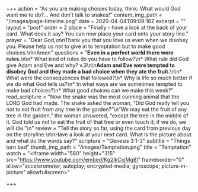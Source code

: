 +++
action = "As you are making choices today, think:  What would God want me to do?... And don’t talk to snakes!"
content_img_path = "/images/page-timeline.png"
date = 2020-04-04T09:09:16Z
excerpt = ""
layout = "post"
order = 2
place = "Finally - have a look at the back of your card. What does it say? You can now place your card onto your story line."
prayer = "Dear God,\n\nThank you that you love us even when we disobey you. Please help us not to give in to temptation but to make good choices.\n\nAmen"
questions = "**Even in a perfect world there were rules.**\n\n* What kind of rules do you have to follow?\n* What rule did God give Adam and Eve and why? v.3\n\n**Adam and Eve were tempted to disobey God and they made a bad choice when they ate the fruit.**\n\n* What were the consequences that followed?\n* Why is life so much better if we do what God tells us?\n* In what ways are we sometimes tempted to make bad choices?\n* What good choices can we make this week?"
read_scripture = "Now the snake was the most cunning animal that the LORD God had made. The snake asked the woman, “Did God really tell you not to eat fruit from any tree in the garden?”\n“We may eat the fruit of any tree in the garden,” the woman answered, “except the tree in the middle of it. God told us not to eat the fruit of that tree or even touch it; if we do, we will die.”\n"
review = "Tell the story so far, using the card from previous day on the storyline.\n\nHave a look at your next card.  What is the picture about and what do the words say?"
scripture = "Genesis 3:1-3"
subtitle = "Things turn bad"
thumb_img_path = "/images/Temptation.png"
title = "Temptation"
watch = "<iframe width=\"560\" height=\"315\" src=\"https://www.youtube.com/embed/Kg2lkCxjMg8\" frameborder=\"0\" allow=\"accelerometer; autoplay; encrypted-media; gyroscope; picture-in-picture\" allowfullscreen></iframe>"

+++
